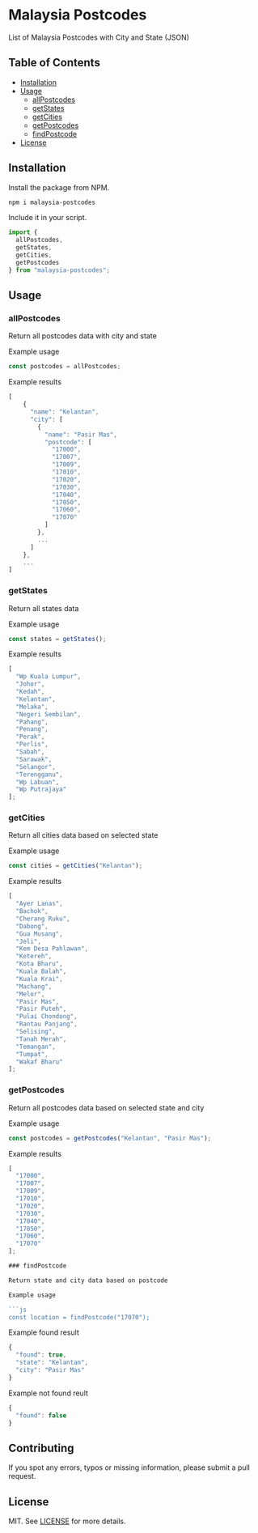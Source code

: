 # Malaysia Postcodes

List of Malaysia Postcodes with City and State (JSON)

## Table of Contents

- [Installation](#installation)
- [Usage](#usage)
  - [allPostcodes](#allPostcodes)
  - [getStates](#getStates)
  - [getCities](#getCities)
  - [getPostcodes](#getPostcodes)
  - [findPostcode](#findPostcode)
- [License](#license)

## Installation

Install the package from NPM.

```bash
npm i malaysia-postcodes
```

Include it in your script.

```js
import {
  allPostcodes,
  getStates,
  getCities,
  getPostcodes
} from "malaysia-postcodes";
```

## Usage

### allPostcodes

Return all postcodes data with city and state

Example usage

```js
const postcodes = allPostcodes;
```

Example results

```js
[
    {
      "name": "Kelantan",
      "city": [
        {
          "name": "Pasir Mas",
          "postcode": [
            "17000",
            "17007",
            "17009",
            "17010",
            "17020",
            "17030",
            "17040",
            "17050",
            "17060",
            "17070"
          ]
        },
        ...
      ]
    },
    ...
]
```

### getStates

Return all states data

Example usage

```js
const states = getStates();
```

Example results

```js
[
  "Wp Kuala Lumpur",
  "Johor",
  "Kedah",
  "Kelantan",
  "Melaka",
  "Negeri Sembilan",
  "Pahang",
  "Penang",
  "Perak",
  "Perlis",
  "Sabah",
  "Sarawak",
  "Selangor",
  "Terengganu",
  "Wp Labuan",
  "Wp Putrajaya"
];
```

### getCities

Return all cities data based on selected state

Example usage

```js
const cities = getCities("Kelantan");
```

Example results

```js
[
  "Ayer Lanas",
  "Bachok",
  "Cherang Ruku",
  "Dabong",
  "Gua Musang",
  "Jeli",
  "Kem Desa Pahlawan",
  "Ketereh",
  "Kota Bharu",
  "Kuala Balah",
  "Kuala Krai",
  "Machang",
  "Melor",
  "Pasir Mas",
  "Pasir Puteh",
  "Pulai Chondong",
  "Rantau Panjang",
  "Selising",
  "Tanah Merah",
  "Temangan",
  "Tumpat",
  "Wakaf Bharu"
];
```

###

### getPostcodes

Return all postcodes data based on selected state and city

Example usage

```js
const postcodes = getPostcodes("Kelantan", "Pasir Mas");
```

Example results

```js
[
  "17000",
  "17007",
  "17009",
  "17010",
  "17020",
  "17030",
  "17040",
  "17050",
  "17060",
  "17070"
];

### findPostcode

Return state and city data based on postcode

Example usage

```js
const location = findPostcode("17070");
```

Example found result

```js
{
  "found": true,
  "state": "Kelantan",
  "city": "Pasir Mas"
}
```

Example not found reult

```js
{
  "found": false
}
```

## Contributing

If you spot any errors, typos or missing information, please submit a pull request.

## License

MIT. See [LICENSE](LICENSE) for more details.
